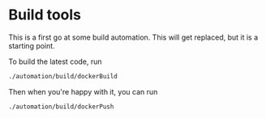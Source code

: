 # Build tools

This is a first go at some build automation. This will get replaced, but it is a starting point.

To build the latest code, run

```bash
./automation/build/dockerBuild
```

Then when you're happy with it, you can run

```bash
./automation/build/dockerPush
```
